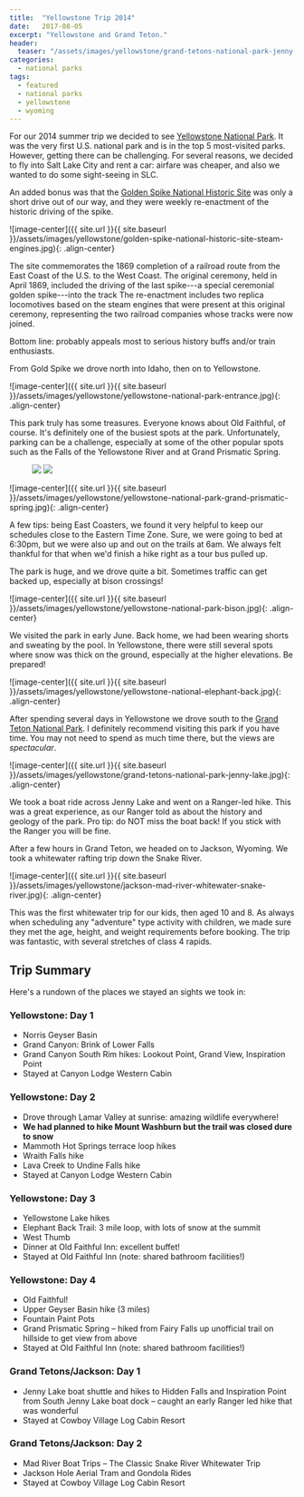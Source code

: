 ```yaml
---
title:  "Yellowstone Trip 2014"
date:   2017-08-05
excerpt: "Yellowstone and Grand Teton."
header:
  teaser: "/assets/images/yellowstone/grand-tetons-national-park-jenny-lake.jpg"
categories:
  - national parks  
tags:
  - featured
  - national parks
  - yellowstone
  - wyoming
---
```


For our 2014 summer trip we decided to see [Yellowstone National Park](https://www.nps.gov/yell/index.htm). It was the very first U.S. national park and is in the top 5 most-visited parks. However, getting there can be challenging. For several reasons, we decided to fly into Salt Lake City and rent a car: airfare was cheaper, and also we wanted to do some sight-seeing in SLC.

An added bonus was that the [Golden Spike National Historic Site](https://www.nps.gov/gosp/index.htm) was only a short drive out of our way, and they were weekly re-enactment of the historic driving of the spike.

![image-center]({{ site.url }}{{ site.baseurl }}/assets/images/yellowstone/golden-spike-national-historic-site-steam-engines.jpg){: .align-center}

The site commemorates the 1869 completion of a railroad route from the East Coast of the U.S. to the West Coast. The original ceremony, held in April 1869, included the driving of the last spike---a special ceremonial golden spike---into the track The re-enactment includes two replica locomotives based on the steam engines that were present at this original ceremony, representing the two railroad companies whose tracks were now joined.

Bottom line: probably appeals most to serious history buffs and/or train enthusiasts.

From Gold Spike we drove north into Idaho, then on to Yellowstone.

![image-center]({{ site.url }}{{ site.baseurl }}/assets/images/yellowstone/yellowstone-national-park-entrance.jpg){: .align-center}

This park truly has some treasures. Everyone knows about Old Faithful, of course. It's definitely one of the busiest spots at the park. Unfortunately, parking can be a challenge, especially at some of the other popular spots such as the Falls of the Yellowstone River and at Grand Prismatic Spring.

<figure class="half">
	<img src="/assets/images/yellowstone/yellowstone-national-old-faithful.jpg">
	<img src="/assets/images/yellowstone/yellowstone-national-park-lower-falls.jpg">
</figure>

![image-center]({{ site.url }}{{ site.baseurl }}/assets/images/yellowstone/yellowstone-national-park-grand-prismatic-spring.jpg){: .align-center}

A few tips: being East Coasters, we found it very helpful to keep our schedules close to the Eastern Time Zone. Sure, we were going to bed at 6:30pm, but we were also up and out on the trails at 6am. We always felt thankful for that when we'd finish a hike right as a tour bus pulled up.

The park is huge, and we drove quite a bit. Sometimes traffic can get backed up, especially at bison crossings!

![image-center]({{ site.url }}{{ site.baseurl }}/assets/images/yellowstone/yellowstone-national-park-bison.jpg){: .align-center}

We visited the park in early June. Back home, we had been wearing shorts and sweating by the pool. In Yellowstone, there were still several spots where snow was thick on the ground, especially at the higher elevations. Be prepared!

![image-center]({{ site.url }}{{ site.baseurl }}/assets/images/yellowstone/yellowstone-national-elephant-back.jpg){: .align-center}

After spending several days in Yellowstone we drove south to the [Grand Teton National Park](https://www.nps.gov/grte/index.htm). I definitely recommend visiting this park if you have time. You may not need to spend as much time there, but the views are *spectacular*.

![image-center]({{ site.url }}{{ site.baseurl }}/assets/images/yellowstone/grand-tetons-national-park-jenny-lake.jpg){: .align-center}

We took a boat ride across Jenny Lake and went on a Ranger-led hike. This was a great experience, as our Ranger told as about the history and geology of the park. Pro tip: do NOT miss the boat back! If you stick with the Ranger you will be fine.

After a few hours in Grand Teton, we headed on to Jackson, Wyoming. We took a whitewater rafting trip down the Snake River.

![image-center]({{ site.url }}{{ site.baseurl }}/assets/images/yellowstone/jackson-mad-river-whitewater-snake-river.jpg){: .align-center}

This was the first whitewater trip for our kids, then aged 10 and 8. As always when scheduling any "adventure" type activity with children, we made sure they met the age, height, and weight requirements before booking. The trip was fantastic, with several stretches of class 4 rapids.

## Trip Summary
Here's a rundown of the places we stayed an sights we took in:


### Yellowstone: Day 1
* Norris Geyser Basin
* Grand Canyon: Brink of Lower Falls
* Grand Canyon South Rim hikes: Lookout Point, Grand View, Inspiration Point
* Stayed at Canyon Lodge Western Cabin

### Yellowstone: Day 2
* Drove through Lamar Valley at sunrise: amazing wildlife everywhere!
* **We had planned to hike Mount Washburn but the trail was closed dure to snow**
* Mammoth Hot Springs terrace loop hikes
* Wraith Falls hike
* Lava Creek to Undine Falls hike
* Stayed at Canyon Lodge Western Cabin

### Yellowstone: Day 3
* Yellowstone Lake hikes
* Elephant Back Trail: 3 mile loop, with lots of snow at the summit
* West Thumb
* Dinner at Old Faithful Inn: excellent buffet!
* Stayed at Old Faithful Inn (note: shared bathroom facilities!)

### Yellowstone: Day 4
* Old Faithful!
* Upper Geyser Basin hike (3 miles)
* Fountain Paint Pots
* Grand Prismatic Spring – hiked from Fairy Falls up unofficial trail on hillside to get view
from above
* Stayed at Old Faithful Inn (note: shared bathroom facilities!)

### Grand Tetons/Jackson: Day 1
* Jenny Lake boat shuttle and hikes to Hidden Falls and Inspiration Point from South Jenny
Lake boat dock – caught an early Ranger led hike that was wonderful
* Stayed at Cowboy Village Log Cabin Resort

### Grand Tetons/Jackson: Day 2
* Mad River Boat Trips – The Classic Snake River Whitewater Trip
* Jackson Hole Aerial Tram and Gondola Rides
* Stayed at Cowboy Village Log Cabin Resort
